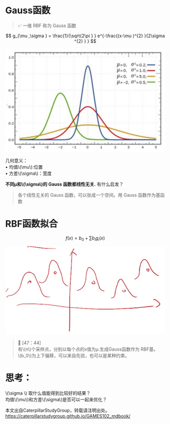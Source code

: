 # Gauss函数

> &#x2705; 一维 RBF 称为 Gauss 函数

$$
g_{\mu ,\sigma } = \frac{1}{\sqrt{2\pi } } e^{-\frac{(x-\mu )^{2} }{2\sigma ^{2} } } 
$$

![](../assets/20.PNG)

几何意义：   
• 均值\\(\mu\\):位置   
• 方差\\(\sigma\\)：宽度  

**不同µ和\\(\sigma\\)的 Gauss 函数都线性无关.** 有什么启发？

> 各个线性无关的 Gauss 函数，可以张成一个空间。用 Gauss 函数作为基函数  

# RBF函数拟合

$$
f(x) = b_0 + \sum b_ig_i(x)
$$

![](../assets/14.PNG)

> &#x1F50E; [47：44]   
> 有\\(n\\)个采样点，分别以每个点的x值为µ.生成Gauss函数作为 RBF基。    
\\(b_0\\)为上下偏移，可以来自先验，也可以是某种约束。 

# 思考：

\\(\sigma \\) 取什么值能得到比较好的结果？   
均值\\(\mu\\)和方差\\(\sigma\\)是否可以一起来优化？   

本文出自CaterpillarStudyGroup，转载请注明出处。
https://caterpillarstudygroup.github.io/GAMES102_mdbook/
